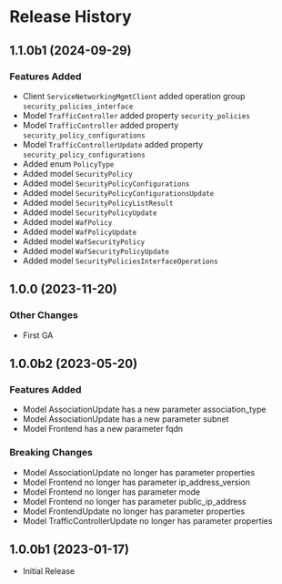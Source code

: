 # Release History

## 1.1.0b1 (2024-09-29)

### Features Added

  - Client `ServiceNetworkingMgmtClient` added operation group `security_policies_interface`
  - Model `TrafficController` added property `security_policies`
  - Model `TrafficController` added property `security_policy_configurations`
  - Model `TrafficControllerUpdate` added property `security_policy_configurations`
  - Added enum `PolicyType`
  - Added model `SecurityPolicy`
  - Added model `SecurityPolicyConfigurations`
  - Added model `SecurityPolicyConfigurationsUpdate`
  - Added model `SecurityPolicyListResult`
  - Added model `SecurityPolicyUpdate`
  - Added model `WafPolicy`
  - Added model `WafPolicyUpdate`
  - Added model `WafSecurityPolicy`
  - Added model `WafSecurityPolicyUpdate`
  - Added model `SecurityPoliciesInterfaceOperations`

## 1.0.0 (2023-11-20)

### Other Changes

  - First GA

## 1.0.0b2 (2023-05-20)

### Features Added

  - Model AssociationUpdate has a new parameter association_type
  - Model AssociationUpdate has a new parameter subnet
  - Model Frontend has a new parameter fqdn

### Breaking Changes

  - Model AssociationUpdate no longer has parameter properties
  - Model Frontend no longer has parameter ip_address_version
  - Model Frontend no longer has parameter mode
  - Model Frontend no longer has parameter public_ip_address
  - Model FrontendUpdate no longer has parameter properties
  - Model TrafficControllerUpdate no longer has parameter properties

## 1.0.0b1 (2023-01-17)

* Initial Release
